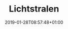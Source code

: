 ---
title: "Lichtstralen"
date: 2019-01-28T08:57:48+01:00
weight: 0
section_color: "#ff6300"
draft: true
tags: ["lichtstralen"]
categories: []
level: ""
course: ""
topic: "lichtstralen"
---